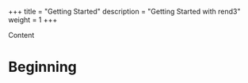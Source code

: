 +++
title = "Getting Started"
description = "Getting Started with rend3"
weight = 1
+++

Content

# Beginning